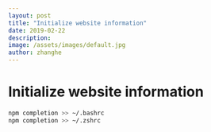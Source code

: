 ```yaml
---
layout: post
title: "Initialize website information"
date: 2019-02-22
description: 
image: /assets/images/default.jpg
author: zhanghe
---
```

# Initialize website information

```bash
npm completion >> ~/.bashrc
npm completion >> ~/.zshrc
```